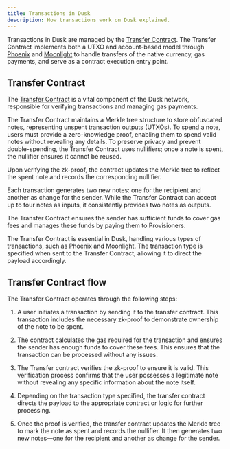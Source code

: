 ```yaml
---
title: Transactions in Dusk
description: How transactions work on Dusk explained.
---
```


Transactions in Dusk are managed by the <a href="https://github.com/dusk-network/rusk/tree/master/contracts/transfer" target="_blank">Transfer Contract</a>. The Transfer Contract implements both a UTXO and account-based model through [Phoenix](/learn/dusk-protocol/transaction_models/phoenix) and [Moonlight](/learn/dusk-protocol/transaction_models/moonlight) to handle transfers of the native currency, gas payments, and serve as a contract execution entry point.

## Transfer Contract

The <a href="https://github.com/dusk-network/rusk/tree/master/contracts/transfer" target="_blank">Transfer Contract</a> is a vital component of the Dusk network, responsible for verifying transactions and managing gas payments.

The Transfer Contract maintains a Merkle tree structure to store obfuscated notes, representing unspent transaction outputs (UTXOs).
To spend a note, users must provide a zero-knowledge proof, enabling them to spend valid notes without revealing any details.
To preserve privacy and prevent double-spending, the Transfer Contract uses nullifiers; once a note is spent, the nullifier ensures it cannot be reused.

Upon verifying the zk-proof, the contract updates the Merkle tree to reflect the spent note and records the corresponding nullifier.

Each transaction generates two new notes: one for the recipient and another as change for the sender. While the Transfer Contract can accept up to four notes as inputs, it consistently provides two notes as outputs.

The Transfer Contract ensures the sender has sufficient funds to cover gas fees and manages these funds by paying them to Provisioners.

The Transfer Contract is essential in Dusk, handling various types of transactions, such as Phoenix and Moonlight. The transaction type is specified when sent to the Transfer Contract, allowing it to direct the payload accordingly.

## Transfer Contract flow

The Transfer Contract operates through the following steps:

1) A user initiates a transaction by sending it to the transfer contract. This transaction includes the necessary zk-proof to demonstrate ownership of the note to be spent.

2) The contract calculates the gas required for the transaction and ensures the sender has enough funds to cover these fees. This ensures that the transaction can be processed without any issues.

3) The Transfer contract verifies the zk-proof to ensure it is valid. This verification process confirms that the user possesses a legitimate note without revealing any specific information about the note itself.

4) Depending on the transaction type specified, the transfer contract directs the payload to the appropriate contract or logic for further processing.

5) Once the proof is verified, the transfer contract updates the Merkle tree to mark the note as spent and records the nullifier. It then generates two new notes—one for the recipient and another as change for the sender.